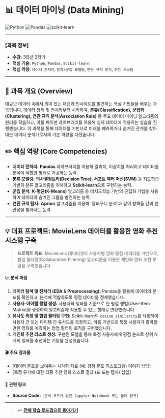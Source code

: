 # 📊 데이터 마이닝 (Data Mining)

![Python](https://img.shields.io/badge/python-3670A0?style=for-the-badge&logo=python&logoColor=ffdd54) ![Pandas](https://img.shields.io/badge/pandas-%23150458.svg?style=for-the-badge&logo=pandas&logoColor=white) ![scikit-learn](https://img.shields.io/badge/scikit--learn-%23F7931E.svg?style=for-the-badge&logo=scikit-learn&logoColor=white)

---

### **[과목 정보]**
- **수강:** 3학년 2학기
- **핵심 기술:** `Python`, `Pandas`, `Scikit-learn`
- **핵심 역량:** `데이터 전처리`, `분류/군집 모델링`, `연관 규칙 분석`, `추천 시스템`

---

## 📖 과목 개요 (Overview)

대규모 데이터 속에서 의미 있는 패턴과 인사이트를 발견하는 핵심 기법들을 배우는 과목입니다. 데이터 정제 및 전처리부터 시작하여, **분류(Classification), 군집화(Clustering), 연관 규칙 분석(Association Rule)** 등 주요 데이터 마이닝 알고리즘의 원리를 학습하고, 이를 파이썬 라이브러리를 이용해 실제 데이터에 적용하는 실습을 진행했습니다. 이 과목을 통해 데이터를 기반으로 미래를 예측하거나 숨겨진 관계를 찾아내는 데이터 분석가로서의 기본 역량을 다졌습니다.

## ✏️ 핵심 역량 (Core Competencies)

-   **데이터 전처리:** **Pandas** 라이브러리를 이용해 결측치, 이상치를 처리하고 데이터를 분석에 적합한 형태로 가공하는 능력.
-   **분류 모델링:** **의사결정트리(Decision Tree), 서포트 벡터 머신(SVM)** 등 지도학습 기반의 분류 알고리즘을 이해하고 **Scikit-learn**으로 구현하는 능력.
-   **군집 분석:** **K-평균(K-Means)** 알고리즘 등 비지도학습 기반의 군집화 기법을 사용하여 데이터의 숨겨진 그룹을 발견하는 능력.
-   **연관 규칙 탐사:** **Apriori** 알고리즘을 이용해 '장바구니 분석'과 같이 항목들 간의 연관성을 찾아내는 능력.

---

## 💡 대표 프로젝트: MovieLens 데이터를 활용한 영화 추천 시스템 구축

> **프로젝트 목표:** MovieLens 데이터셋의 사용자별 영화 평점 데이터를 기반으로, 협업 필터링(Collaborative Filtering) 알고리즘을 이용한 개인화 영화 추천 모델을 구축했습니다.

#### 📈 분석 과정
1.  **데이터 탐색 및 전처리 (EDA & Preprocessing):** Pandas를 활용해 데이터의 분포를 확인하고, 분석에 적합하도록 평점 데이터를 정제했습니다.
2.  **사용자-아이템 행렬 생성:** 사용자와 영화를 기준으로 한 평점 행렬(User-Item Matrix)을 생성하여 알고리즘에 적용할 수 있는 형태로 변환했습니다.
3.  **유사도 측정 및 협업 필터링 구현:** Scikit-learn의 `cosine_similarity`를 사용하여 사용자 간 또는 아이템 간 유사도를 측정하고, 이를 기반으로 특정 사용자가 좋아할 만한 영화를 예측하는 협업 필터링 로직을 구현했습니다.
4.  **개인화 추천 리스트 생성:** 구현된 모델을 통해 특정 사용자에게 평점 순으로 상위 N개의 영화를 추천하는 기능을 완성했습니다.

#### 🎬 주요 결과물
- [데이터 분포를 보여주는 시각화 자료 (예: 평점 분포 히스토그램) 이미지 삽입]
- [특정 유저에 대한 최종 추천 영화 리스트 결과 (표 또는 캡처) 삽입]

#### 🔗 관련 링크
- **Source Code:** `[분석 코드가 담긴 Jupyter Notebook 또는 폴더 링크]`

---
> ↩️ **[전체 학습 로드맵으로 돌아가기](../../README.md)**
